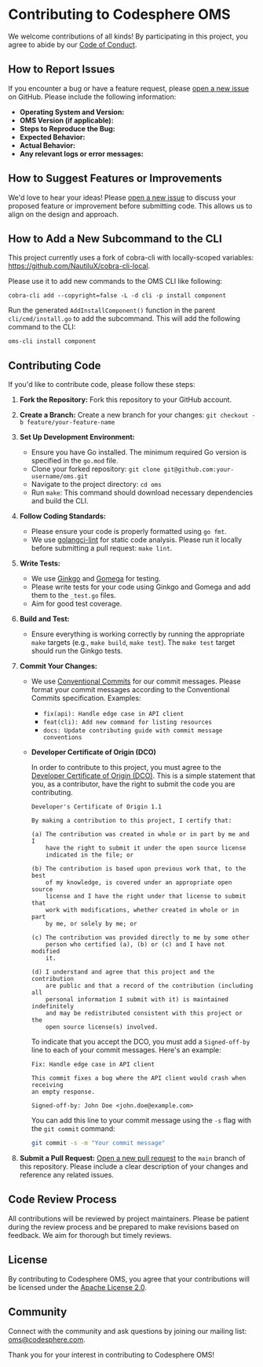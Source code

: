 # Contributing to Codesphere OMS

We welcome contributions of all kinds! By participating in this project, you agree to abide by our [Code of Conduct](CODE_OF_CONDUCT.md).

## How to Report Issues

If you encounter a bug or have a feature request, please [open a new issue](https://github.com/codesphere-cloud/oms/issues/new) on GitHub. Please include the following information:

* **Operating System and Version:**
* **OMS Version (if applicable):**
* **Steps to Reproduce the Bug:**
* **Expected Behavior:**
* **Actual Behavior:**
* **Any relevant logs or error messages:**

## How to Suggest Features or Improvements

We'd love to hear your ideas! Please [open a new issue](https://github.com/codesphere-cloud/oms/issues/new) to discuss your proposed feature or improvement before submitting code. This allows us to align on the design and approach.

## How to Add a New Subcommand to the CLI

This project currently uses a fork of cobra-cli with locally-scoped variables: https://github.com/NautiluX/cobra-cli-local.

Please use it to add new commands to the OMS CLI like following:

```
cobra-cli add --copyright=false -L -d cli -p install component
```

Run the generated `AddInstallComponent()` function in the parent `cli/cmd/install.go` to add the subcommand.
This will add the following command to the CLI:

```
oms-cli install component
```

## Contributing Code

If you'd like to contribute code, please follow these steps:

1.  **Fork the Repository:** Fork this repository to your GitHub account.
2.  **Create a Branch:** Create a new branch for your changes: `git checkout -b feature/your-feature-name`
3.  **Set Up Development Environment:**

    * Ensure you have Go installed. The minimum required Go version is specified in the `go.mod` file.
    * Clone your forked repository: `git clone git@github.com:your-username/oms.git`
    * Navigate to the project directory: `cd oms`
    * Run `make`: This command should download necessary dependencies and build the CLI.

4.  **Follow Coding Standards:**

    * Please ensure your code is properly formatted using `go fmt`.
    * We use [golangci-lint](https://golangci-lint.run/) for static code analysis. Please run it locally before submitting a pull request: `make lint`.

5.  **Write Tests:**

    * We use [Ginkgo](https://github.com/onsi/ginkgo) and [Gomega](https://github.com/onsi/gomega) for testing.
    * Please write tests for your code using Ginkgo and Gomega and add them to the `_test.go` files.
    * Aim for good test coverage.

6.  **Build and Test:**

    * Ensure everything is working correctly by running the appropriate `make` targets (e.g., `make build`, `make test`). The `make test` target should run the Ginkgo tests.

7.  **Commit Your Changes:**

    * We use [Conventional Commits](https://www.conventionalcommits.org/en/v1.0.0/) for our commit messages. Please format your commit messages according to the Conventional Commits specification. Examples:
        * `fix(api): Handle edge case in API client`
        * `feat(cli): Add new command for listing resources`
        * `docs: Update contributing guide with commit message conventions`
    * **Developer Certificate of Origin (DCO)**

        In order to contribute to this project, you must agree to the [Developer Certificate of Origin (DCO)](https://developercertificate.org/). This is a simple statement that you, as a contributor, have the right to submit the code you are contributing.

        ```text
        Developer's Certificate of Origin 1.1

        By making a contribution to this project, I certify that:

        (a) The contribution was created in whole or in part by me and I
            have the right to submit it under the open source license
            indicated in the file; or

        (b) The contribution is based upon previous work that, to the best
            of my knowledge, is covered under an appropriate open source
            license and I have the right under that license to submit that
            work with modifications, whether created in whole or in part
            by me, or solely by me; or

        (c) The contribution was provided directly to me by some other
            person who certified (a), (b) or (c) and I have not modified
            it.

        (d) I understand and agree that this project and the contribution
            are public and that a record of the contribution (including all
            personal information I submit with it) is maintained indefinitely
            and may be redistributed consistent with this project or the
            open source license(s) involved.
        ```

        To indicate that you accept the DCO, you must add a `Signed-off-by` line to each of your commit messages. Here's an example:

        ```
        Fix: Handle edge case in API client

        This commit fixes a bug where the API client would crash when receiving
        an empty response.

        Signed-off-by: John Doe <john.doe@example.com>
        ```

        You can add this line to your commit message using the `-s` flag with the `git commit` command:

        ```bash
        git commit -s -m "Your commit message"
        ```

8.  **Submit a Pull Request:** [Open a new pull request](https://github.com/codesphere-cloud/oms/compare) to the `main` branch of this repository. Please include a clear description of your changes and reference any related issues.

## Code Review Process

All contributions will be reviewed by project maintainers. Please be patient during the review process and be prepared to make revisions based on feedback. We aim for thorough but timely reviews.

## License

By contributing to Codesphere OMS, you agree that your contributions will be licensed under the [Apache License 2.0](LICENSE).

## Community

Connect with the community and ask questions by joining our mailing list: [oms@codesphere.com](mailto:oms@codesphere.com).

Thank you for your interest in contributing to Codesphere OMS!
